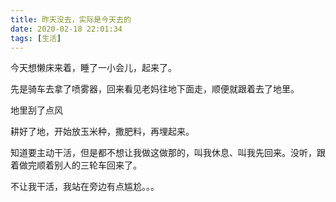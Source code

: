 ```yaml
---
title: 昨天没去，实际是今天去的
date: 2020-02-18 22:01:34
tags: [生活]
---
```


今天想懒床来着，睡了一小会儿，起来了。

先是骑车去拿了喷雾器，回来看见老妈往地下面走，顺便就跟着去了地里。

地里刮了点风

耕好了地，开始放玉米种，撒肥料，再埋起来。

知道要主动干活，但是都不想让我做这做那的，叫我休息、叫我先回来。没听，跟着做完顺着别人的三轮车回来了。

不让我干活，我站在旁边有点尴尬。。。